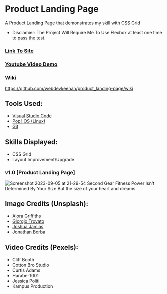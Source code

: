 # Product Landing Page
A Product Landing Page that demonstrates my skill with CSS Grid
* Disclamier: The Project Will Require Me To Use Flexbox at least one time to pass the test.

<!-- Update With Links -->

 ### [Link To Site](https://webdevkeenan.github.io/product_landing-page/) 

 ### [Youtube Video Demo](https://youtu.be/qJk1xsznJnA) 

### Wiki

https://github.com/webdevkeenan/product_landing-page/wiki 

## Tools Used: 
+ [Visual Studio Code](https://code.visualstudio.com/)
+ [Pop!_OS (Linux)](https://pop.system76.com/)
+ [Git](https://git-scm.com/)


## Skills Displayed: 
+ CSS Grid
+ Layout Improvement/Upgrade



### v1.0 [Product Landing Page]
![Screenshot 2023-09-05 at 21-29-54 Second Gear Fitness Power Isn't Determined By Your Size But the size of your heart and dreams](https://github.com/webdevkeenan/product_landing-page/assets/42125735/5cad5917-6d6f-4862-bed7-1a3dd68146dc)


## Image Credits (Unsplash):
+ [Alora Griffiths](https://unsplash.com/photos/aVrZMPgN_Vg)
+ [Giorgio Trovato](https://unsplash.com/photos/6rlMgGzdGwM)
+ [Joshua Jamias](https://unsplash.com/photos/qmdqe3Cs5Og)
+ [Jonathan Borba](https://unsplash.com/photos/R0y_bEUjiOM)

## Video Credits (Pexels):
+ Cliff Booth
+ Cotton Bro Studio
+ Curtis Adams
+ Harabe-1001
+ Jessica Politi
+ Kampus Production

<!-- Take Note of code markdown "~~~" for future use when writing about Javascript">
